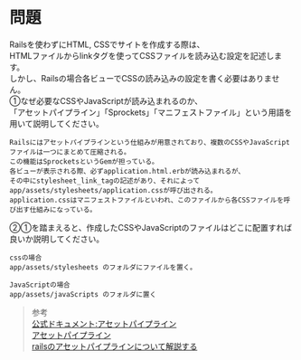 # 問題
Railsを使わずにHTML, CSSでサイトを作成する際は、<br>HTMLファイルからlinkタグを使ってCSSファイルを読み込む設定を記述します。  
しかし、Railsの場合各ビューでCSSの読み込みの設定を書く必要はありません。  
①なぜ必要なCSSやJavaScriptが読み込まれるのか、<br>「アセットパイプライン」「Sprockets」「マニフェストファイル」という用語を用いて説明してください。

```
Railsにはアセットパイプラインという仕組みが用意されており、複数のCSSやJavaScriptファイルは一つにまとめて圧縮される。
この機能はSprocketsというGemが担っている。
各ビューが表示される際、必ずapplication.html.erbが読み込まれるが、
その中にstylesheet_link_tagの記述があり、それによってapp/assets/stylesheets/application.cssが呼び出される。
application.cssはマニフェストファイルといわれ、このファイルから各CSSファイルを呼び出す仕組みになっている。

```
②①を踏まえると、作成したCSSやJavaScriptのファイルはどこに配置すれば良いか説明してください。

```
cssの場合
app/assets/stylesheets のフォルダにファイルを置く。

JavaScriptの場合
app/assets/javaScripts のフォルダに置く
```

> 参考  
[公式ドキュメント:アセットパイプライン](https://railsguides.jp/asset_pipeline.html)  
[アセットパイプライン](https://qiita.com/krppppp/items/666d864e703a270fc8b6)  
[railsのアセットパイプラインについて解説する](https://qiita.com/hogehoge1234/items/9a94ebc93c5f937502cd)  

